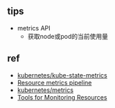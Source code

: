 
## tips
+ metrics API
    + 获取node或pod的当前使用量


## ref
+ [kubernetes/kube-state-metrics](https://github.com/kubernetes/kube-state-metrics)
+ [Resource metrics pipeline](https://kubernetes.io/zh/docs/tasks/debug-application-cluster/resource-metrics-pipeline/)
+ [kubernetes/metrics](https://github.com/kubernetes/metrics)
+ [Tools for Monitoring Resources](https://kubernetes.io/docs/tasks/debug-application-cluster/resource-usage-monitoring/)